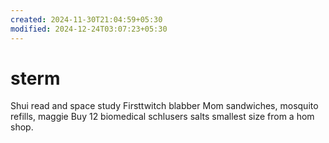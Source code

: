 ```yaml
---
created: 2024-11-30T21:04:59+05:30
modified: 2024-12-24T03:07:23+05:30
---
```


# sterm

Shui read and space study
Firsttwitch blabber
Mom sandwiches, mosquito refills, maggie
Buy 12 biomedical schlusers salts smallest size from a hom shop.
